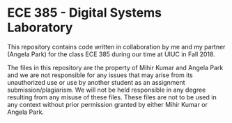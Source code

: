 # ECE 385 - Digital Systems Laboratory

This repository contains code written in collaboration by me and my partner (Angela Park) for the class ECE 385 during our time at UIUC in Fall 2018.

The files in this repository are the property of Mihir Kumar and Angela Park and we are not responsible for any issues that may arise from its unauthorized use or use by another student as an assignment submission/plagiarism. We will not be held responsible in any degree resulting from any misuse of these files. These files are not to be used in any context without prior permission granted by either Mihir Kumar or Angela Park.

